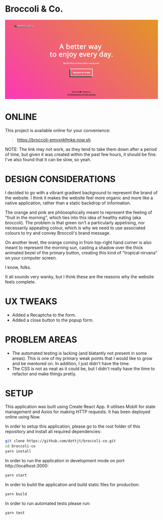 # Broccoli & Co.

![Broccoli Homepage Screenshot](https://github.com/dottjt/broccoli-co/blob/master/homepage.png "Broccoli Homepage Screenshot")

# ONLINE

This project is available online for your convenience:

> https://broccoli-emvxnkfmke.now.sh

NOTE: The link may not work, as they tend to take them down after a period of time, but given it was created within the past few hours, it should be fine. I've also found that it can be slow, so yeah.

# DESIGN CONSIDERATIONS

I decided to go with a vibrant gradient background to represent the brand of the website. I think it makes the website feel more organic and more like a native application, rather than a static backdrop of information.

The orange and pink are philosophically meant to represent the feeling of "fruit in the morning", which ties into this idea of healthy eating (aka broccoli). The problem is that green isn't a particularly appetising, nor necessarily appealing colour, which is why we need to use associated colours to try and convey Broccoli's brand message.

On another level, the orange coming in from top-right hand corner is also meant to represent the morning sun, casting a shadow over the thick animated bezel of the primary button, creating this kind of "tropical nirvana" on your computer screen.

I know, folks. 

It all sounds very wanky, but I think these are the reasons why the website feels complete. 

# UX TWEAKS

- Added a Recaptcha to the form.
- Added a close button to the popup form.

# PROBLEM AREAS

- The automated testing is lacking (and blatantly not present in some areas). This is one of my primary weak points that I would like to grow and be mentored on. In addition, I just didn't have the time.
- The CSS is not as neat as it could be, but I didn't really have the time to refactor and make things pretty. 

# SETUP

This application was built using Create React App. It utilises MobX for state management and Axios for making HTTP requests. It has been deployed online using Now.

In order to setup this application, please go to the root folder of this repository and install all required dependencies:

```sh
git clone https://github.com/dottjt/broccoli-co.git
cd broccoli-co
yarn install
```

In order to run the application in development mode on port http://localhost:3000:

```sh
yarn start
```

In order to build the application and build static files for production: 

```sh
yarn build
```

In order to run automated tests please run:

```sh
yarn test
```
